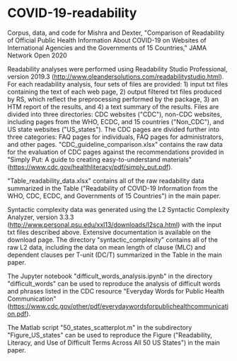 # COVID-19-readability
Corpus, data, and code for Mishra and Dexter, "Comparison of Readability of Official Public Health Information About COVID-19 on Websites of International Agencies and the Governments of 15 Countries," JAMA Network Open 2020 

Readability analyses were performed using Readability Studio Professional, version 2019.3 (http://www.oleandersolutions.com/readabilitystudio.html). For each readability analysis, four sets of files are provided: 1) input txt files containing the text of each web page, 2) output filtered txt files produced by RS, which reflect the preprocessing performed by the package, 3) an HTM report of the results, and 4) a text summary of the results. Files are divided into three directories: CDC websites ("CDC"), non-CDC websites, including pages from the WHO, ECDC, and 15 countries ("Non_CDC"), and US state websites ("US_states"). The CDC pages are divided further into three categories: FAQ pages for individuals, FAQ pages for administrators, and other pages. "CDC_guideline_comparison.xlsx" contains the raw data for the evaluation of CDC pages against the recommendations provided in "Simply Put: A guide to creating easy-to-understand materials" (https://www.cdc.gov/healthliteracy/pdf/simply_put.pdf). 

"Table_readability_data.xlsx" contains all of the raw readability data summarized in the Table ("Readability of COVID-19 Information from the WHO, CDC, ECDC, and Governments of 15 Countries") in the main paper. 

Syntactic complexity data was generated using the L2 Syntactic Complexity Analyzer, version 3.3.3 (http://www.personal.psu.edu/xxl13/downloads/l2sca.html) with the input txt files described above. Extensive documentation is available on the download page. The directory "syntactic_complexity" contains all of the raw L2 data, including the data on mean length of clause (MLC) and dependent clauses per T-unit (DC/T) summarized in the Table in the main paper.  

The Jupyter notebook "difficult_words_analysis.ipynb" in the directory "difficult_words" can be used to reproduce the analysis of difficult words and phrases listed in the CDC resource "Everyday Words for Public Health Communication" (https://www.cdc.gov/other/pdf/everydaywordsforpublichealthcommunication.pdf). 

The Matlab script "50_states_scatterplot.m" in the subdirectory "Figure_US_states" can be used to reproduce the Figure ("Readability, Literacy, and Use of Difficult Terms Across All 50 US States") in the main paper. 


